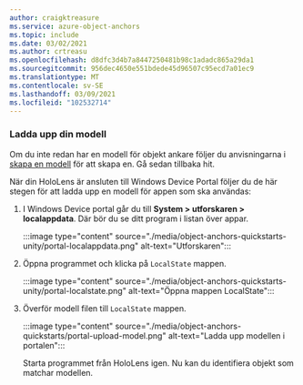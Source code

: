 ```yaml
---
author: craigktreasure
ms.service: azure-object-anchors
ms.topic: include
ms.date: 03/02/2021
ms.author: crtreasu
ms.openlocfilehash: d8dfc3d4b7a8447250481b98c1adadc865a29da1
ms.sourcegitcommit: 956dec4650e551bdede45d96507c95ecd7a01ec9
ms.translationtype: MT
ms.contentlocale: sv-SE
ms.lasthandoff: 03/09/2021
ms.locfileid: "102532714"
---
```

### <a name="upload-your-model"></a>Ladda upp din modell

Om du inte redan har en modell för objekt ankare följer du anvisningarna i [skapa en modell](/azure/object-anchors/quickstarts/get-started-model-conversion) för att skapa en. Gå sedan tillbaka hit.

När din HoloLens är ansluten till Windows Device Portal följer du de här stegen för att ladda upp en modell för appen som ska användas:

1. I Windows Device portal går du till **System > utforskaren > localappdata**. Där bör du se ditt program i listan över appar.

    :::image type="content" source="./media/object-anchors-quickstarts-unity/portal-localappdata.png" alt-text="Utforskaren":::

2. Öppna programmet och klicka på `LocalState` mappen.

    :::image type="content" source="./media/object-anchors-quickstarts-unity/portal-localstate.png" alt-text="Öppna mappen LocalState":::

3. Överför modell filen till `LocalState` mappen.

    :::image type="content" source="./media/object-anchors-quickstarts/portal-upload-model.png" alt-text="Ladda upp modellen i portalen":::

    Starta programmet från HoloLens igen. Nu kan du identifiera objekt som matchar modellen.
